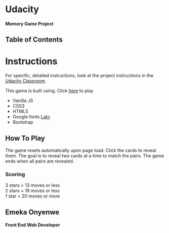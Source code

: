
# Udacity
#### Memory Game Project

## Table of Contents


# Instructions
For specific, detailed instructions, look at the project instructions in the [Udacity Classroom](https://classroom.udacity.com/me).

This game is built using. Click [here](https://emek-lemark.github.io.) to play
* Vanilla JS
* CSS3
* HTML5
* Google fonts [Lato](https://fonts.googleapis.com/css?family=Lato)
* Bootstrap


## How To Play
The game resets automatically upon page load. Click the cards to reveal them. The goal is to reveal
two cards at a time to match the pairs. The game ends when all pairs are revealed.


### Scoring
3 stars = 13 moves or less  
2 stars = 19 moves or less  
1 star = 20 moves or more


## Emeka Onyenwe
#### Front End Web Developer